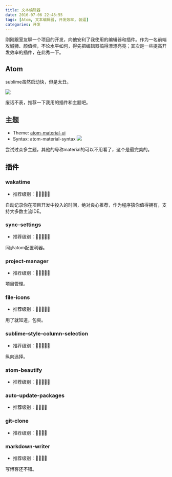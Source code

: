 ```yaml
---
title: 文本编辑器
date: 2016-07-06 22:48:55
tags: [Atom, 文本编辑器, 开发效率, 装逼]
categories: 开发
---
```


刚刚跟室友聊一个项目的开发，向他安利了我使用的编辑器和插件。作为一名前端攻城狮、颜值控，不论水平如何，得先把编辑器搞得漂漂亮亮；其次是一些提高开发效率的插件，在此秀一下。

## Atom

sublime虽然启动快，但是太丑。

![](/assets/images/atom.png)

废话不表，推荐一下我用的插件和主题吧。

## 主题
+ Theme: [atom-material-ui](https://github.com/atom-material/atom-material-ui)
+ Syntax: atom-material-syntax
![](https://camo.githubusercontent.com/545d5462428d9da9c99c1fc0cbd82e47488fd690/687474703a2f2f692e696d6775722e636f6d2f457850596d4a592e706e67)

尝试过众多主题，其他的号称material的可以不用看了，这个是最完美的。

## 插件

### wakatime
+ 推荐级别：🐶🐶🐶🐶🐶

自动记录你在项目开发中投入的时间，绝对良心推荐，作为程序猿你值得拥有，支持大多数主流IDE。

### sync-settings
+ 推荐级别：🐶🐶🐶🐶🐶

同步atom配置利器。

### project-manager
+ 推荐级别：🐶🐶🐶🐶🐶

项目管理。

### file-icons
+ 推荐级别：🐶🐶🐶🐶🐶

用了就知道，包爽。

### sublime-style-column-selection
+ 推荐级别：🐶🐶🐶🐶🐶

纵向选择。

### atom-beautify
+ 推荐级别：🐶🐶🐶🐶🐶

### auto-update-packages
+ 推荐级别：🐶🐶🐶🐶

### git-clone
+ 推荐级别：🐶🐶🐶🐶

### markdown-writer
+ 推荐级别：🐶🐶🐶🐶

写博客还不错。
